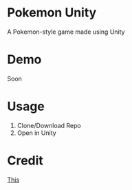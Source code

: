 # Pokemon Unity

A Pokemon-style game made using Unity

# Demo

Soon

# Usage

1. Clone/Download Repo
2. Open in Unity

# Credit

[This](https://www.youtube.com/playlist?list=PLLf84Zj7U26kfPQ00JVI2nIoozuPkykDX)
